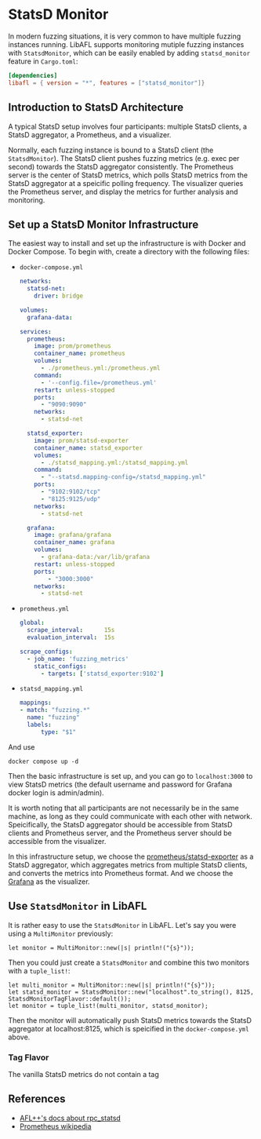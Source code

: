 # StatsD Monitor

In modern fuzzing situations, it is very common to have multiple fuzzing instances running. LibAFL supports monitoring mutiple fuzzing instances with `StatsdMonitor`, which can be easily enabled by adding `statsd_monitor` feature in `Cargo.toml`:

```toml
[dependencies]
libafl = { version = "*", features = ["statsd_monitor"]}
```

## Introduction to StatsD Architecture

A typical StatsD setup involves four participants: multiple StatsD clients, a StatsD aggregator, a Prometheus, and a visualizer.

Normally, each fuzzing instance is bound to a StatsD client (the `StatsdMonitor`). The StatsD client pushes fuzzing metrics (e.g. exec per second) towards the StatsD aggregator consistently. The Prometheus server is the center of StatsD metrics, which polls StatsD metrics from the StatsD aggregator at a speicific polling frequency. The visualizer queries the Prometheus server, and display the metrics for further analysis and monitoring.

## Set up a StatsD Monitor Infrastructure

The easiest way to install and set up the infrastructure is with Docker and Docker Compose. To begin with, create a directory with the following files:

* `docker-compose.yml`
    ```yml
    networks:
      statsd-net:
        driver: bridge
    
    volumes:
      grafana-data:

    services:
      prometheus:
        image: prom/prometheus
        container_name: prometheus
        volumes:
          - ./prometheus.yml:/prometheus.yml
        command:
          - '--config.file=/prometheus.yml'
        restart: unless-stopped
        ports:
          - "9090:9090"
        networks:
          - statsd-net

      statsd_exporter:
        image: prom/statsd-exporter
        container_name: statsd_exporter
        volumes:
          - ./statsd_mapping.yml:/statsd_mapping.yml
        command:
          - "--statsd.mapping-config=/statsd_mapping.yml"
        ports:
          - "9102:9102/tcp"
          - "8125:9125/udp"
        networks:
          - statsd-net

      grafana:
        image: grafana/grafana
        container_name: grafana
        volumes:
          - grafana-data:/var/lib/grafana
        restart: unless-stopped
        ports:
            - "3000:3000"
        networks:
          - statsd-net
    ```
* `prometheus.yml`

    ```yml
    global:
      scrape_interval:      15s
      evaluation_interval:  15s

    scrape_configs:
      - job_name: 'fuzzing_metrics'
        static_configs:
          - targets: ['statsd_exporter:9102']
    ```
* `statsd_mapping.yml`

    ```yml
    mappings:
    - match: "fuzzing.*"
      name: "fuzzing"
      labels:
          type: "$1"
    ```

And use

```shell
docker compose up -d
```

Then the basic infrastructure is set up, and you can go to `localhost:3000` to view StatsD metrics (the default username and password for Grafana docker login is admin/admin).

It is worth noting that all participants are not necessarily be in the same machine, as long as they could communicate with each other with network. Speicifically, the StatsD aggregator should be accessible from StatsD clients and Prometheus server, and the Prometheus server should be accessible from the visualizer.

In this infrastructure setup, we choose the [prometheus/statsd-exporter](https://github.com/prometheus/statsd_exporter) as a StatsD aggregator, which aggregates metrics from multiple StatsD clients, and converts the metrics into Prometheus format. And we choose the [Grafana](https://grafana.com) as the visualizer.

## Use `StatsdMonitor` in LibAFL

It is rather easy to use the `StatsdMonitor` in LibAFL. Let's say you were using a `MultiMonitor` previously:

```rust,ignore
let monitor = MultiMonitor::new(|s| println!("{s}"));
```

Then you could just create a `StatsdMonitor` and combine this two monitors with a `tuple_list!`:

```rust,ignore
let multi_monitor = MultiMonitor::new(|s| println!("{s}"));
let statsd_monitor = StatsdMonitor::new("localhost".to_string(), 8125, StatsdMonitorTagFlavor::default());
let monitor = tuple_list!(multi_monitor, statsd_monitor);
```

Then the monitor will automatically push StatsD metrics towards the StatsD aggregator at localhost:8125, which is speicified in the `docker-compose.yml` above.

### Tag Flavor

The vanilla StatsD metrics do not contain a tag

## References

* [AFL++'s docs about rpc_statsd](https://github.com/AFLplusplus/AFLplusplus/blob/stable/docs/rpc_statsd.md)
* [Prometheus wikipedia](https://en.wikipedia.org/wiki/Prometheus_(software))
